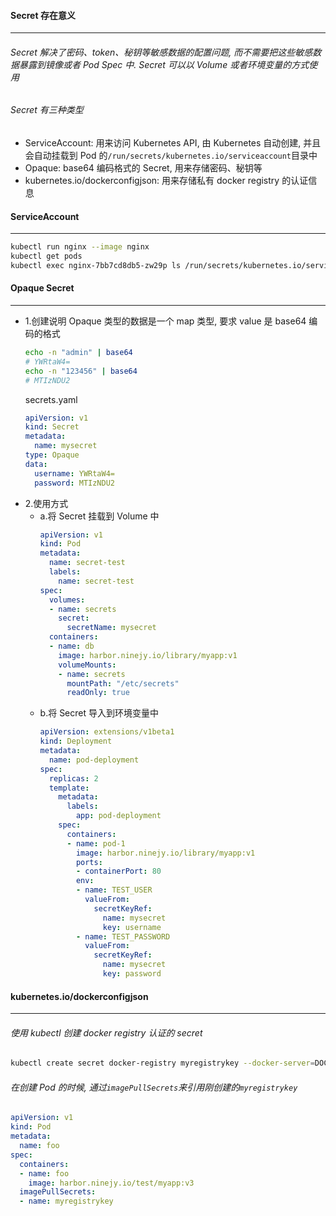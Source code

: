 #### Secret 存在意义
---
###### Secret 解决了密码、token、秘钥等敏感数据的配置问题, 而不需要把这些敏感数据暴露到镜像或者 Pod Spec 中. Secret 可以以 Volume 或者环境变量的方式使用
###### Secret 有三种类型
  - ServiceAccount: 用来访问 Kubernetes API, 由 Kubernetes 自动创建, 并且会自动挂载到 Pod 的`/run/secrets/kubernetes.io/serviceaccount`目录中
  - Opaque: base64 编码格式的 Secret, 用来存储密码、秘钥等
  - kubernetes.io/dockerconfigjson: 用来存储私有 docker registry 的认证信息

#### ServiceAccount
---
```bash
kubectl run nginx --image nginx
kubectl get pods
kubectl exec nginx-7bb7cd8db5-zw29p ls /run/secrets/kubernetes.io/serviceaccount
```

#### Opaque Secret
---
  - 1.创建说明
     Opaque 类型的数据是一个 map 类型, 要求 value 是 base64 编码的格式
     ```bash
     echo -n "admin" | base64
     # YWRtaW4=
     echo -n "123456" | base64
     # MTIzNDU2
     ```
     secrets.yaml
     ```yaml
     apiVersion: v1
     kind: Secret
     metadata:
       name: mysecret
     type: Opaque
     data:
       username: YWRtaW4=
       password: MTIzNDU2
     ```
  - 2.使用方式
    - a.将 Secret 挂载到 Volume 中
      ```yaml
      apiVersion: v1
      kind: Pod
      metadata:
        name: secret-test
        labels:
          name: secret-test
      spec:
        volumes:
        - name: secrets
          secret:
            secretName: mysecret
        containers:
        - name: db
          image: harbor.ninejy.io/library/myapp:v1
          volumeMounts:
          - name: secrets
            mountPath: "/etc/secrets"
            readOnly: true
      ```
    - b.将 Secret 导入到环境变量中
      ```yaml
      apiVersion: extensions/v1beta1
      kind: Deployment
      metadata:
        name: pod-deployment
      spec:
        replicas: 2
        template:
          metadata:
            labels:
              app: pod-deployment
          spec:
            containers:
            - name: pod-1
              image: harbor.ninejy.io/library/myapp:v1
              ports:
              - containerPort: 80
              env:
              - name: TEST_USER
                valueFrom:
                  secretKeyRef:
                    name: mysecret
                    key: username
              - name: TEST_PASSWORD
                valueFrom:
                  secretKeyRef:
                    name: mysecret
                    key: password
      ```

#### kubernetes.io/dockerconfigjson
---
###### 使用 kubectl 创建 docker registry 认证的 secret
```bash
kubectl create secret docker-registry myregistrykey --docker-server=DOCKER_REGISTRY_SERVER --docker-username=DOCKER_USER --docker-password=DOCKER_PASSWORD --docker-email=DOCKER_EMAIL
```
###### 在创建 Pod 的时候, 通过`imagePullSecrets`来引用刚创建的`myregistrykey`
```yaml
apiVersion: v1
kind: Pod
metadata:
  name: foo
spec:
  containers:
  - name: foo
    image: harbor.ninejy.io/test/myapp:v3
  imagePullSecrets:
  - name: myregistrykey
```
